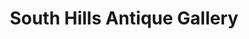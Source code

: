 ---
title: "South Hills Antique Gallery"
url: /cleveland/south-hills-antique-gallery/
shop: Antiquitäten
---